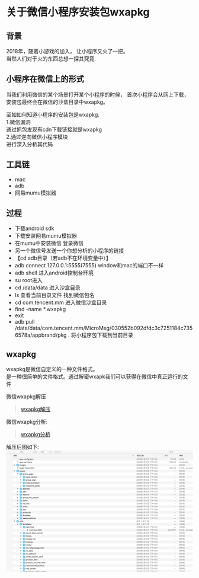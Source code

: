 # 关于微信小程序安装包wxapkg

## 背景
2018年，随着小游戏的加入， 让小程序又火了一把。       
当然人们对于火的东西总想一探其究竟.       

## 小程序在微信上的形式
当我们利用微信的某个场景打开某个小程序的时候， 首次小程序会从网上下载，安装包最终会在微信的沙盒目录中wxapkg。       

至如如何知道小程序的安装包是wxapkg.       
1.微信漏洞       
通过抓包发现有cdn下载链接就是wxapkg       
2.通过逆向微信小程序模块       
进行深入分析其代码       


## 工具链
- mac       
- adb       
- 网易mumu模拟器       

## 过程
- 下载android sdk       
- 下载安装网易mumu模拟器       
- 在mumu中安装微信 登录微信       
- 另一个微信号发送一个你想分析的小程序的链接       
- 【cd adb目录（若adb不在环境变量中）】       
- adb connect 127.0.0.1:5555(7555) window和mac的端口不一样       
- adb shell 进入android控制台环境       
- su root进入       
- cd /data/data 进入沙盒目录       
- ls 查看当前目录文件   找到微信包名       
- cd com.tencent.mm   进入微信沙盒目录       
- find -name *.wxapkg      
- exit
- adb pull /data/data/com.tencent.mm/MicroMsg/030552b092dfdc3c7251184c7356578a/appbrand/pkg  .  将小程序包下载到当前目录     


## wxapkg
wxapkg是微信自定义的一种文件格式。       
是一种很简单的文件格式。通过解密wxapk我们可以获得在微信中真正运行的文件        

微信wxapkg解压          
> [wxapkg解压](unwxapkg.py)          

微信wxapkg分析:           
> [wxapkg分析](#)           


解压后图如下:
![源码](un_wxapk.png)        









